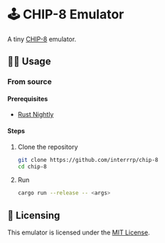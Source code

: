 # 🕹️ CHIP-8 Emulator

A tiny [CHIP-8](https://en.wikipedia.org/wiki/CHIP-8) emulator.

## 🧑‍💻 Usage

### From source

#### Prerequisites

- [Rust Nightly](https://rust-lang.org)

#### Steps

1. Clone the repository

   ```sh
   git clone https://github.com/interrrp/chip-8
   cd chip-8
   ```

2. Run

   ```sh
   cargo run --release -- <args>
   ```

## 🔐 Licensing

This emulator is licensed under the [MIT License](./LICENSE).
